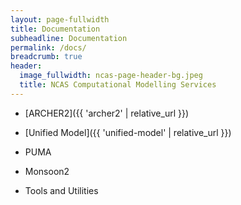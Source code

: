 ```yaml
---
layout: page-fullwidth
title: Documentation
subheadline: Documentation
permalink: /docs/
breadcrumb: true
header:
  image_fullwidth: ncas-page-header-bg.jpeg
  title: NCAS Computational Modelling Services
---
```


* [ARCHER2]({{ 'archer2' | relative_url }})

* [Unified Model]({{ 'unified-model' | relative_url }})

* PUMA

* Monsoon2

* Tools and Utilities

